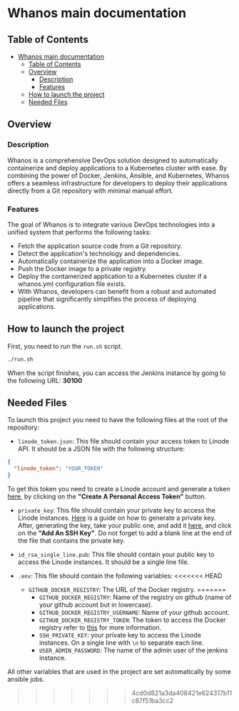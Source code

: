 # Whanos main documentation

## Table of Contents
- [Whanos main documentation](#whanos-main-documentation)
  - [Table of Contents](#table-of-contents)
  - [Overview](#overview)
    - [Description](#description)
    - [Features](#features)
  - [How to launch the project](#how-to-launch-the-project)
  - [Needed Files](#needed-files)

## Overview

### Description
Whanos is a comprehensive DevOps solution designed to automatically containerize and deploy applications to a Kubernetes cluster with ease. By combining the power of Docker, Jenkins, Ansible, and Kubernetes, Whanos offers a seamless infrastructure for developers to deploy their applications directly from a Git repository with minimal manual effort.

### Features
The goal of Whanos is to integrate various DevOps technologies into a unified system that performs the following tasks:

- Fetch the application source code from a Git repository.
- Detect the application's technology and dependencies.
- Automatically containerize the application into a Docker image.
- Push the Docker image to a private registry.
- Deploy the containerized application to a Kubernetes cluster if a whanos.yml configuration file exists.
- With Whanos, developers can benefit from a robust and automated pipeline that significantly simplifies the process of deploying applications.

## How to launch the project

First, you need to run the `run.sh` script.

```bash
./run.sh
```

When the script finishes, you can access the Jenkins instance by going to the following URL: **30100**

## Needed Files

To launch this project you need to have the following files at the root of the repository:

- `linode_token.json`: This file should contain your access token to Linode API. It should be a JSON file with the following structure:

```json
{
  "linode_token": "YOUR_TOKEN"
}
```

To get this token you need to create a Linode account and generate a token [here](https://cloud.linode.com/profile/tokens), by clicking on the **"Create A Personal Access Token"** button.

- `private_key`: This file should contain your private key to access the Linode instances. [Here](https://docs.github.com/en/authentication/connecting-to-github-with-ssh/generating-a-new-ssh-key-and-adding-it-to-the-ssh-agent) is a guide on how to generate a private key. After, generating the key, take your public one, and add it [here](https://cloud.linode.com/profile/keys), and click on the **"Add An SSH Key"**. Do not forget to add a blank line at the end of the file that contains the private key.

- `id_rsa_single_line.pub`: This file should contain your public key to access the Linode instances. It should be a single line file.

- `.env`: This file should contain the following variables:
<<<<<<< HEAD
  - `GITHUB_DOCKER_REGISTRY`: The URL of the Docker registry.
=======
    - `GITHUB_DOCKER_REGISTRY`: Name of the registry on github (name of your github account but in lowercase).
    - `GITHUB_DOCKER_REGISTRY_USERNAME`: Name of your github account.
    - `GITHUB_DOCKER_REGISTRY_TOKEN`: The token to access the Docker registry refer to [this](./docs/registry.md) for more information.
    - `SSH_PRIVATE_KEY`: your private key to access the Linode instances. On a single line with `\n` to separate each line.
    - `USER_ADMIN_PASSWORD`: The name of the admin user of the jenkins instance.

All other variables that are used in the project are set automatically by some ansible jobs.
>>>>>>> 4cd0d821a3da408421e624317b11c87f51ba3cc2
